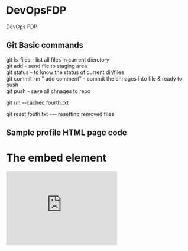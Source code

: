 # DevOpsFDP
DevOps FDP

Git Basic commands 
----------------

git ls-files - list all files in current dierctory  <br>
git add <list of file name > - send file to staging area <br>
git status - to know the status of current dir/files <br>
git commit -m " add comment" - commit the chnages into file & ready to push <br>
git push - save all chnages to repo <br>


git rm --cached fourth.txt

git reset fouth.txt --- resetting removed files 


Sample profile HTML page code
----------------------------------


<!DOCTYPE html>
<html>
<body>

<h1>The embed element</h1>

<embed src="https://github.com/mkarun1122/DevOpsFDP/blob/main/profileArun.html" type="text/plain" width="300" height="200">

</body>
</html>